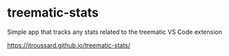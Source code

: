 # treematic-stats
Simple app that tracks any stats related to the treematic VS Code extension

https://jtroussard.github.io/treematic-stats/
